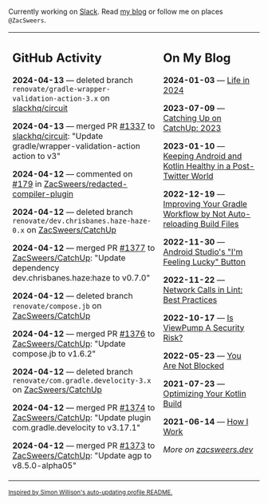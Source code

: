 Currently working on [Slack](https://slack.com/). Read [my blog](https://zacsweers.dev/) or follow me on places `@ZacSweers`.

<table><tr><td valign="top" width="60%">

## GitHub Activity
<!-- githubActivity starts -->
**2024-04-13** — deleted branch `renovate/gradle-wrapper-validation-action-3.x` on [slackhq/circuit](https://github.com/slackhq/circuit)

**2024-04-13** — merged PR [#1337](https://github.com/slackhq/circuit/pull/1337) to [slackhq/circuit](https://github.com/slackhq/circuit): "Update gradle/wrapper-validation-action action to v3"

**2024-04-12** — commented on [#179](https://github.com/ZacSweers/redacted-compiler-plugin/pull/179#issuecomment-2052659960) in [ZacSweers/redacted-compiler-plugin](https://github.com/ZacSweers/redacted-compiler-plugin)

**2024-04-12** — deleted branch `renovate/dev.chrisbanes.haze-haze-0.x` on [ZacSweers/CatchUp](https://github.com/ZacSweers/CatchUp)

**2024-04-12** — merged PR [#1377](https://github.com/ZacSweers/CatchUp/pull/1377) to [ZacSweers/CatchUp](https://github.com/ZacSweers/CatchUp): "Update dependency dev.chrisbanes.haze:haze to v0.7.0"

**2024-04-12** — deleted branch `renovate/compose.jb` on [ZacSweers/CatchUp](https://github.com/ZacSweers/CatchUp)

**2024-04-12** — merged PR [#1376](https://github.com/ZacSweers/CatchUp/pull/1376) to [ZacSweers/CatchUp](https://github.com/ZacSweers/CatchUp): "Update compose.jb to v1.6.2"

**2024-04-12** — deleted branch `renovate/com.gradle.develocity-3.x` on [ZacSweers/CatchUp](https://github.com/ZacSweers/CatchUp)

**2024-04-12** — merged PR [#1374](https://github.com/ZacSweers/CatchUp/pull/1374) to [ZacSweers/CatchUp](https://github.com/ZacSweers/CatchUp): "Update plugin com.gradle.develocity to v3.17.1"

**2024-04-12** — merged PR [#1373](https://github.com/ZacSweers/CatchUp/pull/1373) to [ZacSweers/CatchUp](https://github.com/ZacSweers/CatchUp): "Update agp to v8.5.0-alpha05"
<!-- githubActivity ends -->
</td><td valign="top" width="40%">

## On My Blog
<!-- blog starts -->
**2024-01-03** — [Life in 2024](https://www.zacsweers.dev/life-in-2024/)

**2023-07-09** — [Catching Up on CatchUp: 2023](https://www.zacsweers.dev/catching-up-on-catchup-2023/)

**2023-01-10** — [Keeping Android and Kotlin Healthy in a Post-Twitter World](https://www.zacsweers.dev/keeping-android-healthy/)

**2022-12-19** — [Improving Your Gradle Workflow by Not Auto-reloading Build Files](https://www.zacsweers.dev/improving-your-workflow-by-not-auto-reloading-build-files/)

**2022-11-30** — [Android Studio's "I'm Feeling Lucky" Button](https://www.zacsweers.dev/android-studios-im-feeling-lucky-button/)

**2022-11-22** — [Network Calls in Lint: Best Practices](https://www.zacsweers.dev/network-calls-in-lint-best-practices/)

**2022-10-17** — [Is ViewPump A Security Risk?](https://www.zacsweers.dev/is-viewpump-a-security-risk/)

**2022-05-23** — [You Are Not Blocked](https://www.zacsweers.dev/you-are-not-blocked/)

**2021-07-23** — [Optimizing Your Kotlin Build](https://www.zacsweers.dev/optimizing-your-kotlin-build/)

**2021-06-14** — [How I Work](https://www.zacsweers.dev/how-i-work/)
<!-- blog ends -->
_More on [zacsweers.dev](https://zacsweers.dev/)_
</td></tr></table>

<sub><a href="https://simonwillison.net/2020/Jul/10/self-updating-profile-readme/">Inspired by Simon Willison's auto-updating profile README.</a></sub>